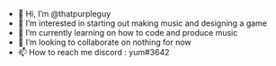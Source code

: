 - 👋 Hi, I’m @thatpurpleguy
- 👀 I’m interested in starting out making music and designing a game
- 🌱 I’m currently learning on how to code and produce music 
- 💞️ I’m looking to collaborate on nothing for now 
- 📫 How to reach me discord : yum#3642

<!---
thatpurpleguy/thatpurpleguy is a ✨ special ✨ repository because its `README.md` (this file) appears on your GitHub profile.
You can click the Preview link to take a look at your changes.
--->
